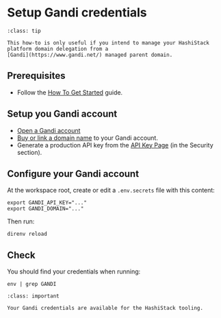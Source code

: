 # Setup Gandi credentials

```{admonition} Important
:class: tip

This how-to is only useful if you intend to manage your HashiStack platform domain delegation from a 
[Gandi](https://www.gandi.net/) managed parent domain.
```

## Prerequisites

* Follow the [How To Get Started](get_started.md) guide.

## Setup you Gandi account

* [Open a Gandi account](https://account.gandi.net/en/create_account)
* [Buy or link a domain name](https://www.gandi.net/en-US/domain) to your Gandi account.
* Generate a production API key from the [API Key Page](https://account.gandi.net) (in the Security section).

## Configure your Gandi account

At the workspace root, create or edit a ``.env.secrets`` file with this content:

```
export GANDI_API_KEY="..."
export GANDI_DOMAIN="..."
```

Then run:

```
direnv reload
```

## Check

You should find your credentials when running:

```
env | grep GANDI
```

```{admonition} Achievement Unlocked
:class: important

Your Gandi credentials are available for the HashiStack tooling.
```

